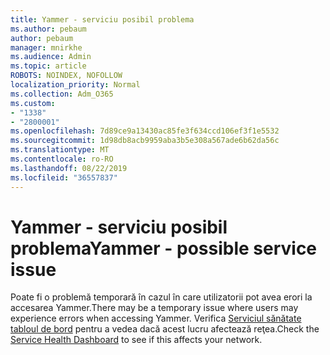 ```yaml
---
title: Yammer - serviciu posibil problema
ms.author: pebaum
author: pebaum
manager: mnirkhe
ms.audience: Admin
ms.topic: article
ROBOTS: NOINDEX, NOFOLLOW
localization_priority: Normal
ms.collection: Adm_O365
ms.custom:
- "1338"
- "2800001"
ms.openlocfilehash: 7d89ce9a13430ac85fe3f634ccd106ef3f1e5532
ms.sourcegitcommit: 1d98db8acb9959aba3b5e308a567ade6b62da56c
ms.translationtype: MT
ms.contentlocale: ro-RO
ms.lasthandoff: 08/22/2019
ms.locfileid: "36557837"
---
```

# <a name="yammer---possible-service-issue"></a><span data-ttu-id="c8fe6-102">Yammer - serviciu posibil problema</span><span class="sxs-lookup"><span data-stu-id="c8fe6-102">Yammer - possible service issue</span></span>

<span data-ttu-id="c8fe6-103">Poate fi o problemă temporară în cazul în care utilizatorii pot avea erori la accesarea Yammer.</span><span class="sxs-lookup"><span data-stu-id="c8fe6-103">There may be a temporary issue where users may experience errors when accessing Yammer.</span></span> <span data-ttu-id="c8fe6-104">Verifica [Serviciul sănătate tabloul de bord](https://admin.microsoft.com/AdminPortal/Home#/servicehealth) pentru a vedea dacă acest lucru afectează reţea.</span><span class="sxs-lookup"><span data-stu-id="c8fe6-104">Check the [Service Health Dashboard](https://admin.microsoft.com/AdminPortal/Home#/servicehealth) to see if this affects your network.</span></span>
